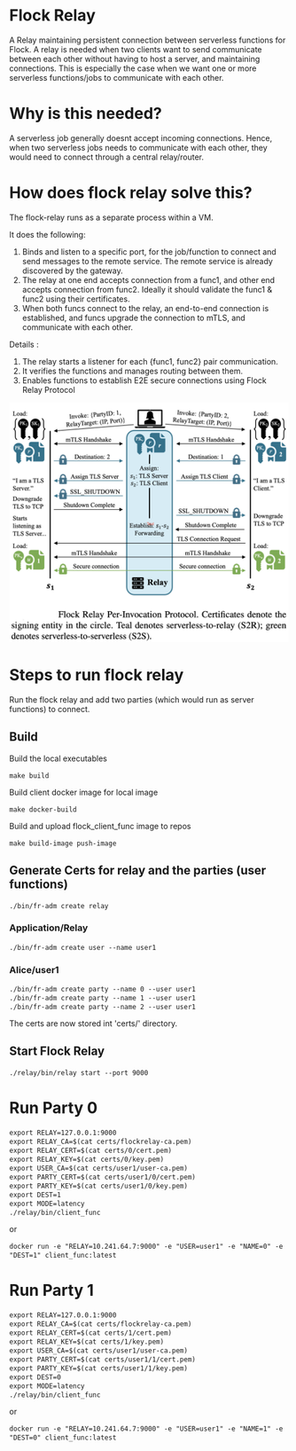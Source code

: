 # Flock Relay
A Relay maintaining persistent connection between serverless functions for Flock. 
A relay is needed when two clients want to send communicate between each other without having to host a server, and maintaining connections.
This is especially the case when we want one or more serverless functions/jobs to communicate with each other.

# Why is this needed?
A serverless job generally doesnt accept incoming connections. Hence, when two serverless jobs needs to communicate with each other, they would need to connect through a central relay/router.


# How does flock relay solve this?

The flock-relay runs as a separate process within a VM.

It does the following:
1) Binds and listen to a specific port, for the job/function to connect and send messages to the remote service. The remote service is already discovered by the gateway. 
2) The relay at one end accepts connection from a func1, and other end accepts connection from func2. Ideally it should validate the func1 & func2 using their certificates. 
3) When both funcs connect to the relay, an end-to-end connection is established, and funcs upgrade the connection to mTLS, and communicate with each other.

Details :
1) The relay starts a listener for each {func1, func2} pair communication.
2) It verifies the functions and manages routing between them.
3) Enables functions to establish E2E secure connections using Flock Relay Protocol
   
![](flp.png)

# Steps to run flock relay

Run the flock relay and add two parties (which would run as server functions) to connect.

## Build

Build the local executables
```
make build
```

Build client docker image for local image
```
make docker-build
```

Build and upload flock_client_func image to repos 
```
make build-image push-image
```

## Generate Certs for relay and the parties (user functions)
```
./bin/fr-adm create relay
```

### Application/Relay
``` 
./bin/fr-adm create user --name user1
```

### Alice/user1   
```
./bin/fr-adm create party --name 0 --user user1
./bin/fr-adm create party --name 1 --user user1
./bin/fr-adm create party --name 2 --user user1
```

The certs are now stored int 'certs/' directory.
 
## Start Flock Relay
```
./relay/bin/relay start --port 9000
```

# Run Party 0 
```
export RELAY=127.0.0.1:9000
export RELAY_CA=$(cat certs/flockrelay-ca.pem)
export RELAY_CERT=$(cat certs/0/cert.pem)
export RELAY_KEY=$(cat certs/0/key.pem)
export USER_CA=$(cat certs/user1/user-ca.pem)
export PARTY_CERT=$(cat certs/user1/0/cert.pem)
export PARTY_KEY=$(cat certs/user1/0/key.pem)
export DEST=1
export MODE=latency
./relay/bin/client_func
```

or
```
docker run -e "RELAY=10.241.64.7:9000" -e "USER=user1" -e "NAME=0" -e "DEST=1" client_func:latest
```

# Run Party 1
```
export RELAY=127.0.0.1:9000
export RELAY_CA=$(cat certs/flockrelay-ca.pem)
export RELAY_CERT=$(cat certs/1/cert.pem)
export RELAY_KEY=$(cat certs/1/key.pem)
export USER_CA=$(cat certs/user1/user-ca.pem)
export PARTY_CERT=$(cat certs/user1/1/cert.pem)
export PARTY_KEY=$(cat certs/user1/1/key.pem)
export DEST=0
export MODE=latency
./relay/bin/client_func
```

or 
```
docker run -e "RELAY=10.241.64.7:9000" -e "USER=user1" -e "NAME=1" -e "DEST=0" client_func:latest
```
